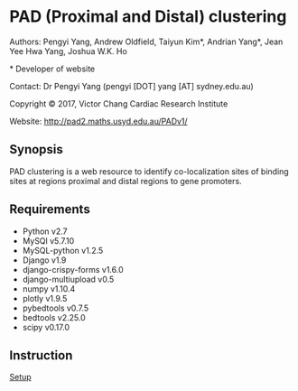 # PAD (Proximal and Distal) clustering

Authors: Pengyi Yang, Andrew Oldfield, Taiyun Kim\*, Andrian Yang\*, Jean Yee Hwa Yang, Joshua W.K. Ho

\* Developer of website

Contact: Dr Pengyi Yang (pengyi [DOT] yang [AT] sydney.edu.au)  

Copyright © 2017, Victor Chang Cardiac Research Institute


Website: http://pad2.maths.usyd.edu.au/PADv1/ 

## Synopsis
PAD clustering is a web resource to identify co-localization sites of binding sites at regions proximal and distal regions to gene promoters.

## Requirements
* Python v2.7
* MySQl v5.7.10
* MySQL-python v1.2.5
* Django v1.9
* django-crispy-forms v1.6.0
* django-multiupload v0.5
* numpy v1.10.4
* plotly v1.9.5
* pybedtools v0.7.5
* bedtools v2.25.0
* scipy v0.17.0

## Instruction
[Setup](https://github.com/VCCRI/PAD/wiki/Setup)
